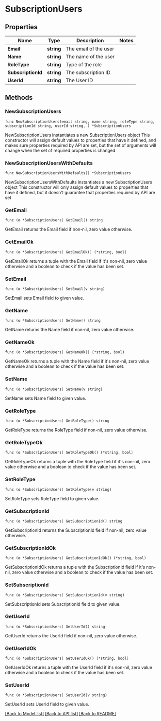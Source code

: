# SubscriptionUsers

## Properties

Name | Type | Description | Notes
------------ | ------------- | ------------- | -------------
**Email** | **string** | The email of the user | 
**Name** | **string** | The name of the user | 
**RoleType** | **string** | Type of the role | 
**SubscriptionId** | **string** | The subscription ID | 
**UserId** | **string** | The User ID | 

## Methods

### NewSubscriptionUsers

`func NewSubscriptionUsers(email string, name string, roleType string, subscriptionId string, userId string, ) *SubscriptionUsers`

NewSubscriptionUsers instantiates a new SubscriptionUsers object
This constructor will assign default values to properties that have it defined,
and makes sure properties required by API are set, but the set of arguments
will change when the set of required properties is changed

### NewSubscriptionUsersWithDefaults

`func NewSubscriptionUsersWithDefaults() *SubscriptionUsers`

NewSubscriptionUsersWithDefaults instantiates a new SubscriptionUsers object
This constructor will only assign default values to properties that have it defined,
but it doesn't guarantee that properties required by API are set

### GetEmail

`func (o *SubscriptionUsers) GetEmail() string`

GetEmail returns the Email field if non-nil, zero value otherwise.

### GetEmailOk

`func (o *SubscriptionUsers) GetEmailOk() (*string, bool)`

GetEmailOk returns a tuple with the Email field if it's non-nil, zero value otherwise
and a boolean to check if the value has been set.

### SetEmail

`func (o *SubscriptionUsers) SetEmail(v string)`

SetEmail sets Email field to given value.


### GetName

`func (o *SubscriptionUsers) GetName() string`

GetName returns the Name field if non-nil, zero value otherwise.

### GetNameOk

`func (o *SubscriptionUsers) GetNameOk() (*string, bool)`

GetNameOk returns a tuple with the Name field if it's non-nil, zero value otherwise
and a boolean to check if the value has been set.

### SetName

`func (o *SubscriptionUsers) SetName(v string)`

SetName sets Name field to given value.


### GetRoleType

`func (o *SubscriptionUsers) GetRoleType() string`

GetRoleType returns the RoleType field if non-nil, zero value otherwise.

### GetRoleTypeOk

`func (o *SubscriptionUsers) GetRoleTypeOk() (*string, bool)`

GetRoleTypeOk returns a tuple with the RoleType field if it's non-nil, zero value otherwise
and a boolean to check if the value has been set.

### SetRoleType

`func (o *SubscriptionUsers) SetRoleType(v string)`

SetRoleType sets RoleType field to given value.


### GetSubscriptionId

`func (o *SubscriptionUsers) GetSubscriptionId() string`

GetSubscriptionId returns the SubscriptionId field if non-nil, zero value otherwise.

### GetSubscriptionIdOk

`func (o *SubscriptionUsers) GetSubscriptionIdOk() (*string, bool)`

GetSubscriptionIdOk returns a tuple with the SubscriptionId field if it's non-nil, zero value otherwise
and a boolean to check if the value has been set.

### SetSubscriptionId

`func (o *SubscriptionUsers) SetSubscriptionId(v string)`

SetSubscriptionId sets SubscriptionId field to given value.


### GetUserId

`func (o *SubscriptionUsers) GetUserId() string`

GetUserId returns the UserId field if non-nil, zero value otherwise.

### GetUserIdOk

`func (o *SubscriptionUsers) GetUserIdOk() (*string, bool)`

GetUserIdOk returns a tuple with the UserId field if it's non-nil, zero value otherwise
and a boolean to check if the value has been set.

### SetUserId

`func (o *SubscriptionUsers) SetUserId(v string)`

SetUserId sets UserId field to given value.



[[Back to Model list]](../README.md#documentation-for-models) [[Back to API list]](../README.md#documentation-for-api-endpoints) [[Back to README]](../README.md)


